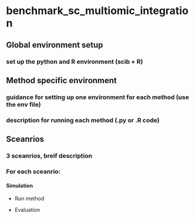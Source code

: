 # benchmark_sc_multiomic_integration

## Global environment setup 
 ### set up the python and R environment (scib + R)

## Method specific environment 
 ### guidance for setting up one environment for each method (use the env file)
 ### description for running each method (.py or .R code)

## Sceanrios
 ### 3 sceanrios, breif description
 ### For each sceanrio:
  #### Simulation 

- Run method 

- Evaluation 

